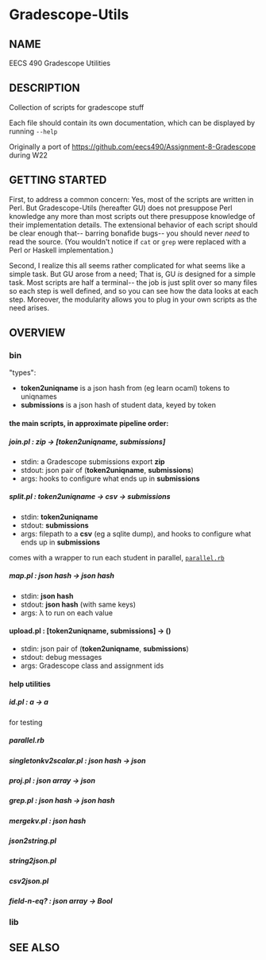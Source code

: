 # Gradescope-Utils

## NAME
EECS 490 Gradescope Utilities

## DESCRIPTION
Collection of scripts for gradescope stuff

Each file should contain its own documentation, which can be displayed by running `--help`

Originally a port of
<https://github.com/eecs490/Assignment-8-Gradescope>
during W22

## GETTING STARTED

First, to address a common concern:
Yes, most of the scripts are written in Perl.
But Gradescope-Utils (hereafter GU) does not presuppose Perl knowledge
any more than most scripts out there presuppose knowledge of their implementation details.
The extensional behavior of each script should be clear enough that--
barring bonafide bugs--
you should never *need* to read the source.
(You wouldn't notice if `cat` or `grep` were replaced with a Perl or Haskell implementation.)

Second, I realize this all seems rather complicated for what seems like a simple task.
But GU arose from a need; That is, GU *is* designed for a simple task.
Most scripts are half a terminal--
the job is just split over so many files so each step is well defined,
and so you can see how the data looks at each step.
Moreover, the modularity allows you to plug in your own scripts as the need arises.

## OVERVIEW
### bin
"types":

- **token2uniqname** is a json hash from (eg learn ocaml) tokens to uniqnames
- **submissions** is a json hash of student data, keyed by token

#### the main scripts, in approximate pipeline order:
##### join.pl : **zip** -> [**token2uniqname**, **submissions**]
- stdin: a Gradescope submissions export **zip**
- stdout: json pair of (**token2uniqname**, **submissions**)
- args: hooks to configure what ends up in **submissions**

##### split.pl : **token2uniqname** -> **csv** -> **submissions**
- stdin: **token2uniqname**
- stdout: **submissions**
- args: filepath to a **csv** (eg a sqlite dump),
and hooks to configure what ends up in **submissions**

comes with a wrapper to run each student in parallel, [`parallel.rb`](#parallel.rb)

##### map.pl : **json hash** -> **json hash**
- stdin: **json hash**
- stdout: **json hash** (with same keys)
- args: λ to run on each value

#### upload.pl : [**token2uniqname**, **submissions**] -> ()
- stdin: json pair of (**token2uniqname**, **submissions**)
- stdout: debug messages
- args: Gradescope class and assignment ids

#### help utilities
##### id.pl : a -> a
for testing
##### parallel.rb
##### singletonkv2scalar.pl : **json hash** -> **json**
##### proj.pl : **json array** -> **json**
##### grep.pl : **json hash** -> **json hash**
##### mergekv.pl : **json hash**
##### json2string.pl
##### string2json.pl
##### csv2json.pl
##### field-n-eq? : **json array** -> Bool

### lib

## SEE ALSO
